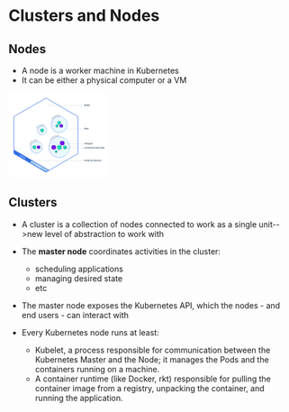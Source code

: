 # Clusters and Nodes

## Nodes

* A node is a worker machine in Kubernetes
* It can be either a physical computer or a VM

![node-diagram](images/2019/05/node-diagram.png)

## Clusters

* A cluster is a collection of nodes  connected to work as a single unit-->new level of abstraction to work with
* The **master node** coordinates activities in the cluster:
  - scheduling applications
  - managing desired state
  - etc
* The master node exposes the Kubernetes API, which the nodes - and end users - can interact with


* Every Kubernetes node runs at least:
  - Kubelet, a process responsible for communication between the Kubernetes Master and the Node; it manages the Pods and the containers running on a machine.
  - A container runtime (like Docker, rkt) responsible for pulling the container image from a registry, unpacking the container, and running the application.
